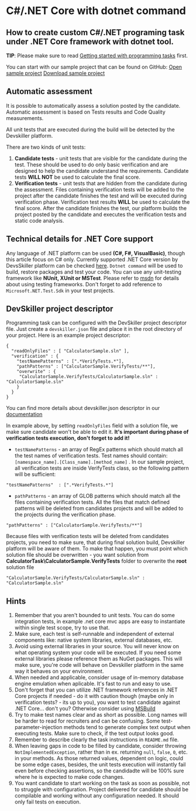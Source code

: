 # C#/.NET Core with dotnet command
## How to create custom C#/.NET programing task under .NET Core framework with dotnet tool.

**TIP**: Please make sure to read [Getting started with programming tasks](https://help.devskiller.com/creating-tasks-and-tests/getting-started-with-programming-tasks) first.

You can start with our sample project that can be found on GitHub:
[Open sample project](https://github.com/Devskiller/devskiller-sample-dotnetcore)
[Download sample project](https://github.com/Devskiller/devskiller-sample-dotnetcore/archive/master.zip)

## Automatic assessment
It is possible to automatically assess a solution posted by the candidate.
Automatic assessment is based on Tests results and Code Quality measurements. 

All unit tests that are executed during the build will be detected by the Devskiller platform. 

There are two kinds of unit tests:

1. **Candidate tests** - unit tests that are visible for the candidate during the test. These should be used to do only basic verification and are designed to help the candidate understand the requirements. Candidate tests **WILL NOT** be used to calculate the final score.
2. **Verification tests** - unit tests that are hidden from the candidate during the assessment. Files containing verification tests will be added to the project after the candidate finishes the test and will be executed during verification phase. Verification test results **WILL** be used to calculate the final score.
After the candidate finishes the test, our platform builds the project posted by the candidate and executes the verification tests and static code analysis.

## Technical details for .NET Core support
Any language of .NET platform can be used **(C#, F#, VisualBasic)**, though this article focus on C# only. Currently supported .NET Core version by DevsSkiller platform can be checked [here](https://devskiller.com/runtime-info/).
`Dotnet command` will be used to build, restore packages and test your code. You can use any unit-testing framework like **NUnit, XUnit or MSTest**. 
Please refer to [msdn](https://docs.microsoft.com/en-us/dotnet/core/testing/unit-testing-with-dotnet-test) for details about using testing frameworks.
Don't forget to add reference to `Microsoft.NET.Test.Sdk` in your test projects.


## DevSkiller project descriptor 

Programming task can be configured with the DevSkiller project descriptor file. Just create a `devskiller.json` file and place it in the root directory of your project. Here is an example project descriptor:
```
{
  "readOnlyFiles" : [ "CalculatorSample.sln" ],
  "verification" : {
    "testNamePatterns" : [".*VerifyTests.*"],
    "pathPatterns" : ["CalculatorSample.VerifyTests/**"],
    "overwrite" : {
	 "CalculatorSample.VerifyTests/CalculatorSample.sln" : "CalculatorSample.sln"
    }
  }
}
```
You can find more details about devskiller.json descriptor in our [documentation](https://help.devskiller.com/creating-tasks-and-tests/using-custom-programming-tasks/programming-task-project-descriptor)

In example above, by setting `readOnlyFiles` field with a solution file, we make sure candidate won't be able to edit it. **It's important during phase of verification tests execution, don't forget to add it!**
- `testNamePatterns` - an array of RegEx patterns which should match all the test names of verification tests. Test names should contain: `[namespace_name].[Class_name].[method_name]` . In our sample project, all verification tests are inside VerifyTests  class, so the following pattern will be sufficient:
```
"testNamePatterns"  : [".*VerifyTests.*"]
```
- `pathPatterns` - an array of GLOB patterns which should match all the files containing verification tests. All the files that match defined patterns will be deleted from candidates projects and will be added to the projects during the verification phase. 
```
"pathPatterns" : ["CalculatorSample.VerifyTests/**"]
```

Because files with verification tests will be deleted from candidates projects, you need to make sure, that during final solution build, Devskiller platform will be aware of them.
To make that happen, you must point which solution file should be overwritten - you want solution from **CalculatorTask\CalculatorSample.VerifyTests** folder to overwrite the **root** solution file
```
"CalculatorSample.VerifyTests/CalculatorSample.sln" : "CalculatorSample.sln"
```


## Hints

1. Remember that you aren't bounded to unit tests. You can do some integration tests, in example .net core mvc apps are easy to instantiate within single test scope, try to use that.
2. Make sure, each test is self-runnable and independent of external components like: native system libraries, external databases, etc.
3. Avoid using external libraries in your source. You will never know on what operating system your code will be executed. If you need some external libraries please reference them as NuGet packages. This will make sure, you're code will behave on Devskiller platform in the same way it behaves on your environment.
4. When needed and applicable, consider usage of in-memory database engine emulation when aplicable. It's fast to run and easy to use.
5. Don't forget that you can utilize .NET framework references in .NET Core projects if needed - do it with caution though (maybe only in verification tests? - its up to you), you want to test candidate against .NET Core... don't you? Otherwise consider using [MSBuild](https://help.devskiller.com/creating-tasks-and-tests/using-custom-programming-tasks/cnet-with-msbuild)
6. Try to make test names clear and as short as possible. Long names will be harder to read for recruiters and can be confusing. Some test-parameter-injection methods tend to generate complex text output when executing tests. Make sure to check, if the test output looks good.
7. Remember to describe clearly the task instructions in `README.md` file.
8. When leaving gaps in code to be filled by candidate, consider throwing `NotImplementedException`, rather than in ex. returning `null`, `false`, `0`, etc. in your methods. As those returned values, dependent on logic, could be some edge cases, besides, the unit tests execution will instantly fail even before checking assertions, so the candidadte will be 100% sure where he is expected to make code changes.
10. You want candidate to start working on the task as soon as possible, not to struggle with configuration. Project delivered for candidate should be compilable and working without any configuration needed. It should only fail tests on execution.

